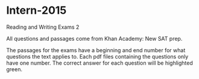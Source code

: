 # Intern-2015
Reading and Writing Exams 2 

All questions and passages come from Khan Academy: New SAT prep. 

The passages for the exams have a beginning and end number for what questions the text applies to. 
Each pdf files containing the questions only have one number. 
The correct answer for each question will be highlighted green. 
